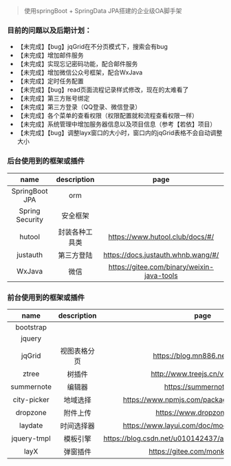 > 使用springBoot + SpringData JPA搭建的企业级OA脚手架

### 目前的问题以及后期计划：

- 【未完成】【bug】jqGrid在不分页模式下，搜索会有bug
- 【未完成】增加邮件服务
- 【未完成】实现忘记密码功能，配合邮件服务
- 【未完成】增加微信公众号框架，配合WxJava
- 【未完成】定时任务配置
- 【未完成】【bug】read页面流程记录样式修改，现在的太难看了
- 【未完成】第三方账号绑定
- 【未完成】第三方登录（QQ登录、微信登录）
- 【未完成】各个菜单的查看权限（权限配置就和流程查看权限一样）
- 【未完成】系统管理中增加服务器信息以及项目信息（参考【若依】项目）
- 【未完成】【bug】调整layx窗口的大小时，窗口内的jqGrid表格不会自动调整大小

### 后台使用到的框架或插件
|  name |  description | page |
| :------------: | :------------: | :------------: |
| SpringBoot JPA | orm |  |
| Spring Security  |  安全框架 |  |
| hutool | 封装各种工具类 | https://www.hutool.club/docs/#/ |
| justauth | 第三方登陆 | https://docs.justauth.whnb.wang/#/ |
| WxJava | 微信 | https://gitee.com/binary/weixin-java-tools |

### 前台使用到的框架或插件
|  name |  description | page |
| :------------: | :------------: | :------------: |
| bootstrap |  |  |
| jquery |  |  |
| jqGrid | 视图表格分页 | https://blog.mn886.net/jqGrid/ |
| ztree | 树插件 |  http://www.treejs.cn/v3/api.php |
| summernote | 编辑器 | https://summernote.org |
| city-picker | 地域选择 | https://www.npmjs.com/package/city-picker-pc |
| dropzone | 附件上传 | https://www.dropzonejs.com |
| laydate | 时间选择器 | https://www.layui.com/doc/modules/laydate.html |
| jquery-tmpl | 模板引擎 | https://blog.csdn.net/u010142437/article/details/84399222 |
| layX | 弹窗插件 | https://gitee.com/monksoul/LayX |
